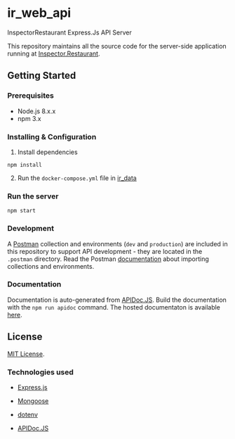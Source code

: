 # ir_web_api
InspectorRestaurant Express.Js API Server

This repository maintains all the source code for the server-side application running at [Inspector.Restaurant](http://inspector.restaurant).

## Getting Started

### Prerequisites
- Node.js 8.x.x
- npm 3.x

### Installing & Configuration
1) Install dependencies
```
npm install
```

2) Run the `docker-compose.yml` file in [ir_data](https://github.com/InspectorRestaurant/ir_data)

### Run the server
```
npm start
```

### Development
A [Postman](https://www.getpostman.com/) collection and environments (`dev` and `production`) are included in this repository to support API development - they are located in the `.postman` directory. Read the Postman [documentation](https://www.getpostman.com/docs/postman/collections/data_formats) about importing collections and environments.

### Documentation
Documentation is auto-generated from [APIDoc.JS](http://apidocjs.com). Build the documentation with the `npm run apidoc` command. The hosted documentaton is available [here](http://inspector.restaurant/docs/).

## License
[MIT License](http://opensource.org/licenses/MIT).

### Technologies used

- [Express.js](https://expressjs.com/)

- [Mongoose](http://mongoosejs.com/)

- [dotenv](https://www.npmjs.com/package/dotenv)

- [APIDoc.JS](http://apidocjs.com)
